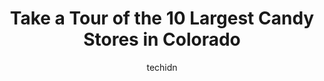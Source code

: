 ---
layout: ampstory
image: https://i0.wp.com/paketmu.com/wp-content/uploads/2023/06/the-candy-bar-on-tejon-0-in-colorado-1686367989.jpeg?resize=640,853
author: techidn
featured: false
description: Explore the diverse Candy Store scene in Colorado, home to an incredible selection of 10 establishments catering to every taste. Whether youre in search of iconic favorites or undiscovered 
title: Take a Tour of the 10 Largest Candy Stores in Colorado
cover:
   title: Take a Tour of the 10 Largest Candy Stores in Colorado
   subtitle: RICKPATE
   background: https://paketmu.com/wp-content/uploads/2023/06/the-candy-bar-on-tejon-0-in-colorado-1686367989.jpeg

pages: 
 - layout: thirds
   top: <h1>#1 Hammonds Candies</h1>
   bottom: "<p>We were able to join the next tour available today, luckily. It was a short movie about the history which had fun trivia quiz questions built in. Then a staff member guid</p>"
   background: https://paketmu.com/wp-content/uploads/2023/06/the-candy-bar-on-tejon-1-in-colorado-1686367990.jpeg
   backgroundblur: true
 - layout: thirds
   top: <h1>#2 ITSUGAR Denver Pavilions</h1>
   bottom: "<p>This is probably my all-time favorite candy store. They have so many options from the most bizarre gummy candies to old school nostalgic sweets. If youre looking for a</p>"
   background: https://paketmu.com/wp-content/uploads/2023/06/the-candy-bar-on-tejon-2-in-colorado-1686367991.jpeg
   cta:
      link: https://paketmu.com/take-a-tour-of-the-10-largest-candy-stores-in-colorado/
      text: Take a Tour of the 10 Largest Candy Stores in Colorado
 - layout: thirds
   top: <h1>#3 Rocky Mountain Chocolate Factory Old Colorado City</h1>
   bottom: "<p>Chocolate, caramel, truffles, and fudge; oh my! Theres so much to choose from be it fresh behind the counter or neatly packaged. They have a variety for anyones taste b</p>"
   background: https://paketmu.com/wp-content/uploads/2023/06/the-candy-bar-on-tejon-3-in-colorado-1686367991.jpeg
   cta:
      link: https://paketmu.com/take-a-tour-of-the-10-largest-candy-stores-in-colorado/
      text: Take a Tour of the 10 Largest Candy Stores in Colorado
 - layout: thirds
   top: <h1>#4 Patsys Candies</h1>
   bottom: "<p>1540 S 21st St, Colorado Springs, CO 80904, United States</p>"
   background: https://images.unsplash.com/photo-1574169208507-84376144848b?ixlib=rb-4.0.3&ixid=MnwxMjA3fDB8MHxwaG90by1wYWdlfHx8fGVufDB8fHx8&auto=format&fit=crop&w=640&h=853&q=80
   cta:
      link: https://paketmu.com/take-a-tour-of-the-10-largest-candy-stores-in-colorado/
      text: Take a Tour of the 10 Largest Candy Stores in Colorado
 - layout: thirds
   top: <h1>#5 Georgetown Valley Candy Co</h1>
   bottom: "<p>500 Sixth St, Georgetown, CO 80444, United States</p>"
   background: https://images.unsplash.com/photo-1613843873231-1447db182f97?ixlib=rb-4.0.3&ixid=MnwxMjA3fDB8MHxwaG90by1wYWdlfHx8fGVufDB8fHx8&auto=format&fit=crop&w=640&h=853&q=80
   cta:
      link: https://paketmu.com/take-a-tour-of-the-10-largest-candy-stores-in-colorado/
      text: Take a Tour of the 10 Largest Candy Stores in Colorado
 - layout: thirds
   top: <h1>#6 Sees Candies Quantity Discount</h1>
   bottom: "<p>1685 S Colorado Blvd T, Denver, CO 80222, United States</p>"
   background: https://images.unsplash.com/photo-1549241520-425e3dfc01cb?ixlib=rb-4.0.3&ixid=MnwxMjA3fDB8MHxwaG90by1wYWdlfHx8fGVufDB8fHx8&auto=format&fit=crop&w=640&h=853&q=80
   cta:
      link: https://paketmu.com/take-a-tour-of-the-10-largest-candy-stores-in-colorado/
      text: Take a Tour of the 10 Largest Candy Stores in Colorado
 - layout: thirds
   top: <h1>#7 Enstrom Candies Cherry Creek</h1>
   bottom: "<p>201 University Blvd #118, Denver, CO 80206, United States</p>"
   background: https://images.unsplash.com/photo-1462556791646-c201b8241a94?ixlib=rb-4.0.3&ixid=MnwxMjA3fDB8MHxwaG90by1wYWdlfHx8fGVufDB8fHx8&auto=format&fit=crop&w=640&h=853&q=80
   cta:
      link: https://paketmu.com/take-a-tour-of-the-10-largest-candy-stores-in-colorado/
      text: Take a Tour of the 10 Largest Candy Stores in Colorado
 - layout: thirds
   middle: Continue reading...
   background: https://images.unsplash.com/photo-1540457036297-448b6b99e91c?ixlib=rb-4.0.3&ixid=MnwxMjA3fDB8MHxwaG90by1wYWdlfHx8fGVufDB8fHx8&auto=format&fit=crop&w=640&h=853&q=80
   cta:
      link: https://paketmu.com/take-a-tour-of-the-10-largest-candy-stores-in-colorado/
      text: Take a Tour of the 10 Largest Candy Stores in Colorado
      
---